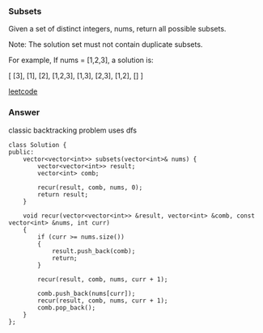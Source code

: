 ### Subsets
Given a set of distinct integers, nums, return all possible subsets.

Note: The solution set must not contain duplicate subsets.

For example,
If nums = [1,2,3], a solution is:

[
  [3],
  [1],
  [2],
  [1,2,3],
  [1,3],
  [2,3],
  [1,2],
  []
]

[leetcode](https://leetcode.com/problems/subsets/description/)

### Answer 
classic backtracking problem uses dfs

	class Solution {
	public:
	    vector<vector<int>> subsets(vector<int>& nums) {
	        vector<vector<int>> result;
	        vector<int> comb;
	        
	        recur(result, comb, nums, 0);
	        return result;
	    }
	    
	    void recur(vector<vector<int>> &result, vector<int> &comb, const vector<int> &nums, int curr)
	    {
	        if (curr >= nums.size())
	        {
	            result.push_back(comb);
	            return;
	        }
	        
	        recur(result, comb, nums, curr + 1);
	        
	        comb.push_back(nums[curr]);
	        recur(result, comb, nums, curr + 1);
	        comb.pop_back();
	    }
	};